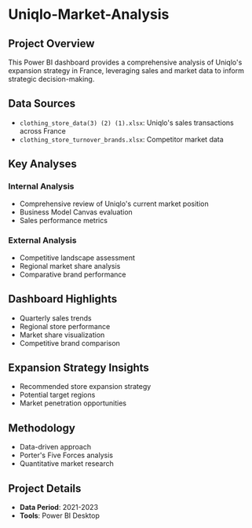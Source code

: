 # Uniqlo-Market-Analysis

## Project Overview
This Power BI dashboard provides a comprehensive analysis of Uniqlo's expansion strategy in France, leveraging sales and market data to inform strategic decision-making.

## Data Sources
- `clothing_store_data(3) (2) (1).xlsx`: Uniqlo's sales transactions across France
- `clothing_store_turnover_brands.xlsx`: Competitor market data

## Key Analyses
### Internal Analysis
- Comprehensive review of Uniqlo's current market position
- Business Model Canvas evaluation
- Sales performance metrics

### External Analysis
- Competitive landscape assessment
- Regional market share analysis
- Comparative brand performance

## Dashboard Highlights
- Quarterly sales trends
- Regional store performance
- Market share visualization
- Competitive brand comparison

## Expansion Strategy Insights
- Recommended store expansion strategy
- Potential target regions
- Market penetration opportunities

## Methodology
- Data-driven approach
- Porter's Five Forces analysis
- Quantitative market research

## Project Details
- **Data Period**: 2021-2023
- **Tools**: Power BI Desktop


